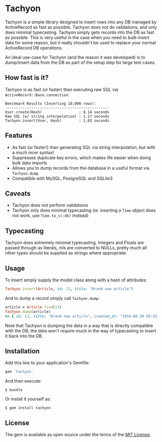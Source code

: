 # Tachyon

Tachyon is a simple library designed to insert rows into any DB managed by ActiveRecord as fast as possible. Tachyon does not do validations, and only does minimal typecasting. Tachyon simply gets records into the DB as fast as possible. This is very useful in the case when you need to bulk-insert data for some reason, but it really shouldn't be used to replace your normal ActiveRecord DB operations.

An ideal use-case for Tachyon (and the reason it was developed) is to dump/insert data from the DB as part of the setup step for large test cases.

## How fast is it?

Tachyon is as fast (or faster) than executing raw SQL via `ActiveRecord::Base.connection`:

```
Benchmark Results (Inserting 10,000 rows):
------------------------------------------------
User.create(Hash)                 : 8.14 seconds
Raw SQL (w/ string interpolation) : 1.17 seconds
Tachyon.insert(User, Hash)        : 1.03 seconds
```

## Features

* As fast (or faster!) than generating SQL via string interpolation, but with a much nicer syntax!
* Suppresses duplicate key errors, which makes life easier when doing bulk data imports
* Allows you to dump records from the database in a useful format via `Tachyon.dump`
* Compatible with MySQL, PostgreSQL and SQLite3

## Caveats

* Tachyon does not perform validations
* Tachyon only does minimal typecasting (ie: inserting a `Time` object does not work, use `Time.to_s(:db)` instead)

## Typecasting

Tachyon does extremely minimal typecasting. Integers and Floats are passed through as literals, nils are converted to NULLs, pretty much all other types should be supplied as strings where appropriate.

## Usage

To insert simply supply the model class along with a hash of attributes:

```ruby
Tachyon.insert(Article, id: 13, title: "Brand new article")
```

And to dump a record simply call `Tachyon.dump`:

```ruby
article = Article.find(13)
Tachyon.dump(article)
=> { id: 13, title: "Brand new article", created_at: "2016-06-30 03:32:49", updated_at: "2016-06-30 03:32:49" }
```

Note that Tachyon is dumping the data in a way that is directly compatible with the DB, the data won't require much in the way of typecasting to insert it back into the DB.

## Installation

Add this line to your application's Gemfile:

```ruby
gem 'tachyon'
```

And then execute:

    $ bundle

Or install it yourself as:

    $ gem install tachyon

## License

The gem is available as open source under the terms of the [MIT License](http://opensource.org/licenses/MIT).

